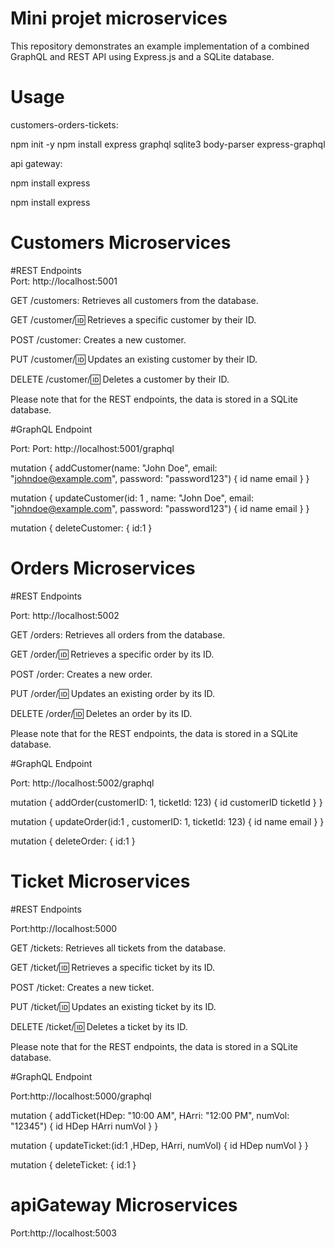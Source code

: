 # Mini projet microservices
This repository demonstrates an example implementation of a combined GraphQL and REST API using Express.js and a SQLite database. 
# Usage
customers-orders-tickets:

npm init -y
npm install express graphql sqlite3 body-parser express-graphql

api gateway:

npm install express

npm install express

# Customers Microservices
#REST Endpoints  
Port: http://localhost:5001

GET /customers: Retrieves all customers from the database.

GET /customer/:id: Retrieves a specific customer by their ID.

POST /customer: Creates a new customer.

PUT /customer/:id: Updates an existing customer by their ID.

DELETE /customer/:id: Deletes a customer by their ID.

Please note that for the REST endpoints, the data is stored in a SQLite database.

#GraphQL Endpoint

Port: Port: http://localhost:5001/graphql

mutation {
  addCustomer(name: "John Doe", email: "johndoe@example.com", password: "password123") {
    id
    name
    email
  }
}


mutation {
  updateCustomer(id: 1 , name: "John Doe", email: "johndoe@example.com", password: "password123") {
    id
    name
    email
  }
}

mutation {
deleteCustomer: { id:1
 }


# Orders Microservices 

#REST Endpoints

Port: http://localhost:5002

GET /orders: Retrieves all orders from the database.

GET /order/:id: Retrieves a specific order by its ID.

POST /order: Creates a new order.

PUT /order/:id: Updates an existing order by its ID.

DELETE /order/:id: Deletes an order by its ID.

Please note that for the REST endpoints, the data is stored in a SQLite database.

#GraphQL Endpoint

Port: http://localhost:5002/graphql


mutation {
  addOrder(customerID: 1, ticketId: 123) {
    id
    customerID
    ticketId
  }
}

mutation {
  updateOrder(id:1 , customerID: 1, ticketId: 123) {
    id
    name
    email
  }
}

mutation {
deleteOrder: { id:1
 }


# Ticket Microservices 

#REST Endpoints

Port:http://localhost:5000

GET /tickets: Retrieves all tickets from the database.

GET /ticket/:id: Retrieves a specific ticket by its ID.

POST /ticket: Creates a new ticket.

PUT /ticket/:id: Updates an existing ticket by its ID.

DELETE /ticket/:id: Deletes a ticket by its ID.


Please note that for the REST endpoints, the data is stored in a SQLite database.

#GraphQL Endpoint

Port:http://localhost:5000/graphql

mutation {
  addTicket(HDep: "10:00 AM", HArri: "12:00 PM", numVol: "12345") {
    id
    HDep
    HArri
    numVol
  }
}

mutation {
  updateTicket:(id:1 ,HDep, HArri, numVol) {
    id
    HDep
    numVol
  }
}

mutation {
deleteTicket: { id:1
 }

# apiGateway Microservices 

Port:http://localhost:5003
